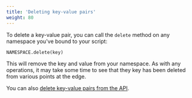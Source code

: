 ```yaml
---
title: 'Deleting key-value pairs'
weight: 80
---
```


To delete a key-value pair, you can call the `delete` method on any
namespace you've bound to your script:

`NAMESPACE.delete(key)`

This will remove the key and value from your namespace. As with any
operations, it may take some time to see that they key has been deleted from
various points at the edge.

You can also [delete key-value pairs from the
API](https://api.cloudflare.com/#workers-kv-namespace-delete-key-value-pair).